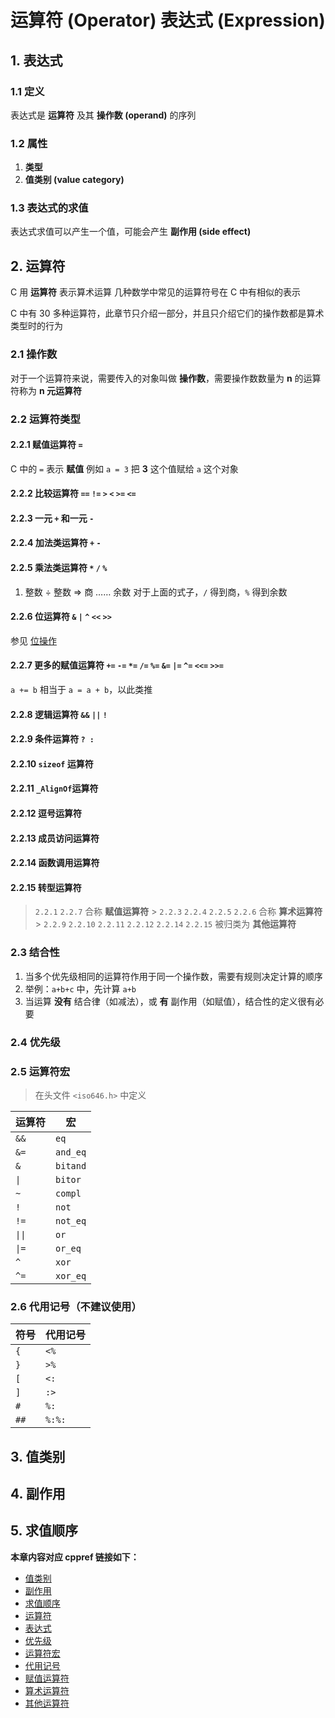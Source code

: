 # 运算符 (Operator) 表达式 (Expression)

## 1. 表达式

### 1.1 定义

表达式是 **运算符** 及其 **操作数 (operand)** 的序列

### 1.2 属性

1. **类型**
2. **值类别 (value category)**

### 1.3 表达式的求值

表达式求值可以产生一个值，可能会产生 **副作用 (side effect)**

## 2. 运算符

C 用 **运算符** 表示算术运算
几种数学中常见的运算符号在 C 中有相似的表示

C 中有 30 多种运算符，此章节只介绍一部分，并且只介绍它们的操作数都是算术类型时的行为

### 2.1 操作数

对于一个运算符来说，需要传入的对象叫做 **操作数**，需要操作数数量为 **n** 的运算符称为 **n 元运算符**

### 2.2 运算符类型

#### 2.2.1 赋值运算符 `=`

C 中的 `=` 表示 **赋值**
例如 `a = 3` 把 **3** 这个值赋给 `a` 这个对象

#### 2.2.2 比较运算符 `==` `!=` `>` `<` `>=` `<=`

#### 2.2.3 一元 `+` 和一元 `-`

#### 2.2.4 加法类运算符 `+` `-`

#### 2.2.5 乘法类运算符 `*` `/` `%`

1. 整数 ÷ 整数 => 商 …… 余数
   对于上面的式子，`/` 得到商，`%` 得到余数

#### 2.2.6 位运算符 `&` `|` `^` `<<` `>>`

参见 [位操作](/教程/正文/语法和标准库/unk_位操作.md)

#### 2.2.7 更多的赋值运算符 `+=` `-=` `*=` `/=` `%=` `&=` `|=` `^=` `<<=` `>>=`

`a += b` 相当于 `a = a + b`，以此类推

#### 2.2.8 逻辑运算符 `&&` `||` `!`

#### 2.2.9 条件运算符 `? :`

#### 2.2.10 `sizeof` 运算符

#### 2.2.11 `_AlignOf`运算符

#### 2.2.12 逗号运算符

#### 2.2.13 成员访问运算符

#### 2.2.14 函数调用运算符

#### 2.2.15 转型运算符

> `2.2.1` `2.2.7` 合称 **赋值运算符** > `2.2.3` `2.2.4` `2.2.5` `2.2.6` 合称 **算术运算符** > `2.2.9` `2.2.10` `2.2.11`
`2.2.12` `2.2.14` `2.2.15` 被归类为 **其他运算符**

### 2.3 结合性

1. 当多个优先级相同的运算符作用于同一个操作数，需要有规则决定计算的顺序
2. 举例：`a+b+c` 中，先计算 `a+b`
3. 当运算 **没有** 结合律（如减法），或 **有** 副作用（如赋值），结合性的定义很有必要

### 2.4 优先级

### 2.5 运算符宏

> 在头文件 `<iso646.h>` 中定义

| 运算符    | 宏        |
|--------|----------|
| `&&`   | `eq`     |
| `&=`   | `and_eq` |
| `&`    | `bitand` |
| `\|`   | `bitor`  |
| `~`    | `compl`  |
| `!`    | `not`    |
| `!=`   | `not_eq` |
| `\|\|` | `or`     |
| `\|=`  | `or_eq`  |
| `^`    | `xor`    |
| `^=`   | `xor_eq` |

### 2.6 代用记号（不建议使用）

| 符号   | 代用记号   |
|------|--------|
| `{`  | `<%`   |
| `}`  | `>%`   |
| `[`  | `<:`   |
| `]`  | `:>`   |
| `#`  | `%:`   |
| `##` | `%:%:` |

## 3. 值类别

## 4. 副作用

## 5. 求值顺序

**本章内容对应 cppref 链接如下：**

- [值类别](https://zh.cppreference.com/w/c/language/value_category)
- [副作用](https://zh.cppreference.com/w/c/language/eval_order)
- [求值顺序](https://zh.cppreference.com/w/c/language/eval_order)
- [运算符](https://zh.cppreference.com/w/c/language/operator_other)
- [表达式](https://zh.cppreference.com/w/c/language/expressions)
- [优先级](https://zh.cppreference.com/w/c/language/operator_precedence)
- [运算符宏](https://zh.cppreference.com/w/c/language/operator_alternative)
- [代用记号](https://zh.cppreference.com/w/c/language/operator_alternative)
- [赋值运算符](https://zh.cppreference.com/w/c/language/operator_assignment)
- [算术运算符](https://zh.cppreference.com/w/c/language/operator_arithmetic)
- [其他运算符](https://zh.cppreference.com/w/c/language/operator_other)
